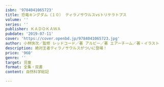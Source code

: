```yaml
---
isbn: '9784041065723'
title: 恐竜キングダム（１０） ティラノサウルスvsトリケラトプス
volume: ''
series: ''
publisher: ＫＡＤＯＫＡＷＡ
pubdate: '2019-07-11'
cover: 'https://cover.openbd.jp/9784041065723.jpg'
author: 小林快次／監修 レッドコード／著 アルビー／著 エアーチーム／著・イラスト
description: 絶対王者ティラノサウルスがついに登場！
price: '960'
genre: ''
target: 児童
format: 全集・双書
content: 自然科学総記

---
```

